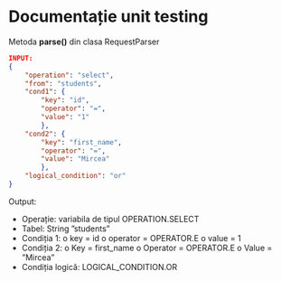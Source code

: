 # Documentație unit testing

Metoda **parse()** din clasa RequestParser

```json
INPUT:
{
    "operation": "select",
    "from": "students",
    "cond1": {
        "key": "id",
        "operator": "=",
        "value": "1"
        },
    "cond2": {
        "key": "first_name",
        "operator": "=",
        "value": "Mircea"
        },
    "logical_condition": "or"
}
```

Output: 
-	Operație: variabila de tipul OPERATION.SELECT
-	Tabel: String ”students”
-	Condiția 1: 
o	key = id
o	operator = OPERATOR.E
o	value = 1
-	Condiția 2:
o	Key = first_name
o	Operator = OPERATOR.E
o	Value = ”Mircea”
-	Condiția logică: LOGICAL_CONDITION.OR
